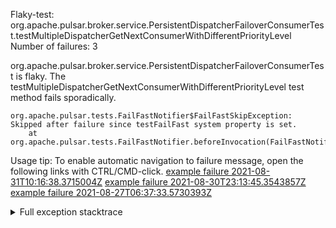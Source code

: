         
Flaky-test: org.apache.pulsar.broker.service.PersistentDispatcherFailoverConsumerTest.testMultipleDispatcherGetNextConsumerWithDifferentPriorityLevel
Number of failures: 3

org.apache.pulsar.broker.service.PersistentDispatcherFailoverConsumerTest is flaky. The testMultipleDispatcherGetNextConsumerWithDifferentPriorityLevel test method fails sporadically.

```
org.apache.pulsar.tests.FailFastNotifier$FailFastSkipException: Skipped after failure since testFailFast system property is set.
	at org.apache.pulsar.tests.FailFastNotifier.beforeInvocation(FailFastNotifier.java:88)

```

Usage tip: To enable automatic navigation to failure message, open the following links with CTRL/CMD-click.
[example failure 2021-08-31T10:16:38.3715004Z](https://github.com/apache/pulsar/runs/3471501156?check_suite_focus=true#step:10:1189)
[example failure 2021-08-30T23:13:45.3543857Z](https://github.com/apache/pulsar/runs/3467152431?check_suite_focus=true#step:9:445)
[example failure 2021-08-27T06:37:33.5730393Z](https://github.com/apache/pulsar/runs/3440411059?check_suite_focus=true#step:9:2367)


<details>
<summary>Full exception stacktrace</summary>
<code><pre>
org.apache.pulsar.tests.FailFastNotifier$FailFastSkipException: Skipped after failure since testFailFast system property is set.
	at org.apache.pulsar.tests.FailFastNotifier.beforeInvocation(FailFastNotifier.java:88)

</pre></code>
</details>

